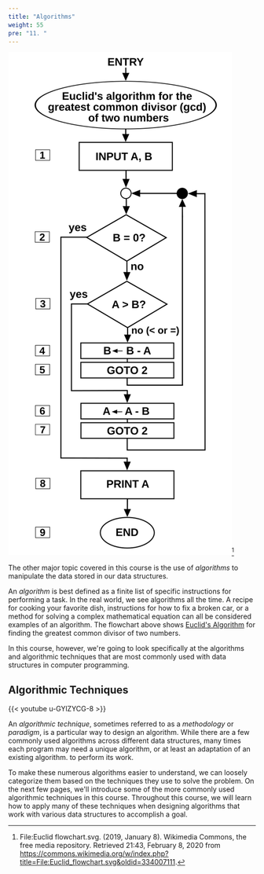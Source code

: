 ```yaml
---
title: "Algorithms"
weight: 55
pre: "11. "
---
```


![Euclid's Algorithm](/images/4/4.12.euclid.svg)[^1]

[^1]: File:Euclid flowchart.svg. (2019, January 8). Wikimedia Commons, the free media repository. Retrieved 21:43, February 8, 2020 from https://commons.wikimedia.org/w/index.php?title=File:Euclid_flowchart.svg&oldid=334007111.

The other major topic covered in this course is the use of _algorithms_ to manipulate the data stored in our data structures. 

An _algorithm_ is best defined as a finite list of specific instructions for performing a task. In the real world, we see algorithms all the time. A recipe for cooking your favorite dish, instructions for how to fix a broken car, or a method for solving a complex mathematical equation can all be considered examples of an algorithm. The flowchart above shows [Euclid's Algorithm](https://en.wikipedia.org/wiki/Euclidean_algorithm) for finding the greatest common divisor of two numbers. 

In this course, however, we're going to look specifically at the algorithms and algorithmic techniques that are most commonly used with data structures in computer programming. 

## Algorithmic Techniques

{{< youtube u-GYlZYCG-8  >}}

An _algorithmic technique_, sometimes referred to as a _methodology_ or _paradigm_, is a particular way to design an algorithm. While there are a few commonly used algorithms across different data structures, many times each program may need a unique algorithm, or at least an adaptation of an existing algorithm. to perform its work.

To make these numerous algorithms easier to understand, we can loosely categorize them based on the techniques they use to solve the problem. On the next few pages, we'll introduce some of the more commonly used algorithmic techniques in this course. Throughout this course, we will learn how to apply many of these techniques when designing algorithms that work with various data structures to accomplish a goal. 
